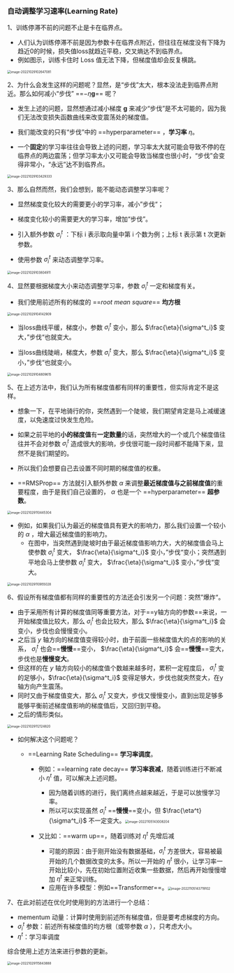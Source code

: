### 自动调整学习速率(Learning Rate)

1、训练停滞不前的问题不止是卡在临界点。

- 人们认为训练停滞不前是因为参数卡在临界点附近，但往往在梯度没有下降为趋近0的时候，损失值loss就趋近平稳，交叉熵达不到临界点。
- 例如图示，训练卡住时 Loss 值无法下降，但梯度值却会反复横跳。

<img src="img/image-20221029102647081.png" alt="image-20221029102647081" style="zoom: 50%;" />

2、为什么会发生这样的问题呢？显然，是“步伐”太大，根本没法走到临界点附近。那么如何减小“步伐” ==$-\eta\boldsymbol{g}$== 呢？

- 发生上述的问题，显然想通过减小梯度 $\boldsymbol{g}$ 来减少“步伐”是不太可能的，因为我们无法改变损失函数曲线来改变震荡处的梯度值。
- 我们能改变的只有“步伐”中的 ==hyperparameter== ，**学习率** $\eta$。

- 一个**固定**的学习率往往会导致上述的问题，学习率太大就可能会导致不停的在临界点的两边震荡；但学习率太小又可能会导致当梯度也很小时，“步伐”会变得非常小，“永远”达不到临界点。

<img src="img/image-20221029103429333.png" alt="image-20221029103429333" style="zoom: 50%;" />

3、那么自然而然，我们会想到，能不能动态调整学习率呢？

- 显然梯度变化较大的需要更小的学习率，减小”步伐“；
- 梯度变化较小的需要更大的学习率，增加“步伐”。

- 引入额外参数 $\sigma^t_i$ ：下标 i 表示取向量中第 i 个数为例；上标 t 表示第 t 次更新参数。
- 使用参数 $\sigma^t_i$ 来动态调整学习率。

<img src="img/image-20221029103804911.png" alt="image-20221029103804911" style="zoom: 50%;" />

4、显然要根据梯度大小来动态调整学习率，参数 $\sigma^t_i$ 一定和梯度有关。

- 我们使用前述所有的梯度的 ==*root mean square*==  **均方根**

<img src="img/image-20221029104142909.png" alt="image-20221029104142909" style="zoom: 50%;" />

- 当loss曲线平缓，梯度小，参数 $\sigma^t_i$ 变小，那么 $\frac{\eta}{\sigma^t_i}$ 变大，”步伐“也就变大。

- 当loss曲线陡峭，梯度大，参数 $\sigma^t_i$ 变大，那么 $\frac{\eta}{\sigma^t_i}$ 变小，”步伐“也就变小。

<img src="img/image-20221029104809615.png" alt="image-20221029104809615" style="zoom: 50%;" />

5、在上述方法中，我们认为所有梯度值都有同样的重要性，但实际肯定不是这样。

- 想象一下，在平地骑行的你，突然遇到一个陡坡，我们期望肯定是马上减缓速度，以免速度过快发生危险。
- 如果之前平地的**小的梯度值**有**一定数量**的话，突然增大的一个或几个梯度值往往并不会对参数 $\sigma^t_i$ 造成很大的影响，步伐很可能一段时间都不能降下来，显然不是我们期望的。

- 所以我们会想要自己去设置不同时期的梯度值的权重。
- ==RMSProp== 方法就引入额外参数 $\alpha$ 来调整**最近梯度值与之前梯度值**的重要程度，由于是我们自己设置的， $\alpha$ 也是一个 ==hyperparameter== **超参数**。

<img src="img/image-20221029110445304.png" alt="image-20221029110445304" style="zoom:50%;" />

- 例如，如果我们认为最近的梯度值具有更大的影响力，那么我们设置一个较小的 $\alpha$ ，增大最近梯度值的影响力。
  - 在图中，当突然遇到陡坡时由于最近梯度值影响力大，大的梯度值会马上使参数 $\sigma^t_i$ 变大， $\frac{\eta}{\sigma^t_i}$ 变小，”步伐“变小；突然遇到平地会马上使参数 $\sigma^t_i$ 变大， $\frac{\eta}{\sigma^t_i}$ 变小，”步伐“变大。

<img src="img/image-20221029110955028.png" alt="image-20221029110955028" style="zoom:50%;" />

6、假设所有梯度值都有同样的重要性的方法还会引发另一个问题：突然”爆炸“。

- 由于采用所有计算的梯度值同等重要方法，对于==y轴方向的参数==来说，一开始梯度值比较大，那么 $\sigma^t_i$ 也会比较大，那么 $\frac{\eta}{\sigma^t_i}$ 会变小，步伐也会慢慢变小。
- 之后当 $y$ 轴方向的梯度值变得较小时，由于前面一些梯度值大的点的影响的关系， $\sigma^t_i$ 也会==**慢慢**==变小， $\frac{\eta}{\sigma^t_i}$ 会==**慢慢**==变大，步伐也是**慢慢变大**。
- 但这样的在 $y$ 轴方向较小的梯度值个数越来越多时，累积一定程度后， $\sigma^t_i$ 变的足够小，$\frac{\eta}{\sigma^t_i}$ 变得足够大，步伐也就突然变大，在y轴方向产生震荡。
- 同时又由于梯度值变大，那么 $\sigma^t_i$ 又变大，步伐又慢慢变小，直到出现足够多能够平衡前述梯度值影响的梯度值后，又回归到平稳。
- 之后的情形类似。

<img src="img/image-20221029112124820.png" alt="image-20221029112124820" style="zoom:50%;" />

- 如何解决这个问题呢？

  - ==Learning Rate Scheduling== **学习率调度**。
    - 例如：==learning rate decay== **学习率衰减**，随着训练进行不断减小 $\eta^t$ 值，可以解决上述问题。
      - 因为随着训练的进行，我们离终点越来越近，于是可以放慢学习率。
      - 所以可以实现虽然 $\sigma^t_i$ ==**慢慢**==变小，但 $\frac{\eta^t}{\sigma^t_i}$ 不一定变大。<img src="img/image-20221105143008204.png" alt="image-20221105143008204" style="zoom:50%;" />
      
    - 又比如：==warm up==，随着训练对 $\eta^t$ 先增后减
      - 可能的原因：由于刚开始没有数据基础，$\sigma^t_i$ 方差很大，容易被最开始的几个数据改变的太多。所以一开始的 $\eta^t$ 很小，让学习率一开始比较小，先在初始位置附近收集一些数据，然后再开始慢慢增加 $\eta^t$ 来正常训练。
      - 应用在许多模型：例如==Transformer==。<img src="img/image-20221105143719102.png" alt="image-20221105143719102" style="zoom:50%;" />

7、在此对前述在优化时使用到的方法进行一个总结：	

- mementum 动量：计算时使用到前述所有梯度值，但是要考虑梯度的方向。
- $\sigma^t_i$ 参数：前述所有梯度值的均方根（或带参数 $\alpha$ ），只考虑大小。
- $\eta^t$：学习率调度

综合使用上述方法来进行参数的更新。

<img src="img/image-20221029115843888.png" alt="image-20221029115843888" style="zoom:50%;" />
